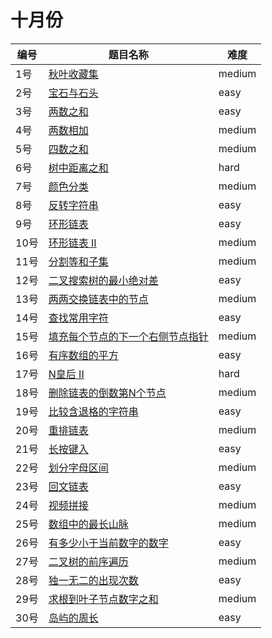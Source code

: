 # 十月份

**编号**|**题目名称**|**难度**
--------|------------|-------
1号|[秋叶收藏集](./第1题%20LCP%2019.%20秋叶收藏集)|medium
2号|[宝石与石头](./第2题%20771.%20宝石与石头)|easy
3号|[两数之和](./第3题%201.%20两数之和)|easy
4号|[两数相加](./第4题%202.%20两数相加)|medium
5号|[四数之和](./第5题%2018.%20四数之和)|medium
6号|[树中距离之和](./第6题%20834.%20树中距离之和)|hard
7号|[颜色分类](./第7题%2075.%20颜色分类)|medium
8号|[反转字符串](./第8题%20344.%20反转字符串)|easy
9号|[环形链表](./第9题%20141.%20环形链表)|easy
10号|[环形链表 II](./第10题%20142.%20环形链表%20II)|medium
11号|[分割等和子集](./第11题%20416.%20分割等和子集)|medium
12号|[二叉搜索树的最小绝对差](./第12题%20530.%20二叉搜索树的最小绝对差)|easy
13号|[两两交换链表中的节点](./第13题%2024.%20两两交换链表中的节点)|medium
14号|[查找常用字符](./第14题%201002.%20查找常用字符)|easy
15号|[填充每个节点的下一个右侧节点指针](./第15题%20116.%20填充每个节点的下一个右侧节点指针)|medium
16号|[有序数组的平方](./第16题%20977.%20有序数组的平方)|easy
17号|[N皇后 II](./第17题%2052.%20N皇后%20II)|hard
18号|[删除链表的倒数第N个节点](./第18题%2019.%20删除链表的倒数第N个节点)|medium
19号|[比较含退格的字符串](./第19题%20844.%20比较含退格的字符串)|easy
20号|[重排链表](./第20题%20143.%20重排链表)|medium
21号|[长按键入](./第21题%20925.%20长按键入)|easy
22号|[划分字母区间](./第22题%20763.%20划分字母区间)|medium
23号|[回文链表](./第23题%20234.%20回文链表)|easy
24号|[视频拼接](./第24题%201024.%20视频拼接)|medium
25号|[数组中的最长山脉](./第25题%20845.%20数组中的最长山脉)|medium
26号|[有多少小于当前数字的数字](./第26题%201365.%20有多少小于当前数字的数字)|easy
27号|[二叉树的前序遍历](./第27题%20144.%20二叉树的前序遍历)|medium
28号|[独一无二的出现次数](./第28题%201207.%20独一无二的出现次数)|easy
29号|[求根到叶子节点数字之和](./第29题%20129.%20求根到叶子节点数字之和)|medium
30号|[岛屿的周长](./第30题%20463.%20岛屿的周长)|easy
